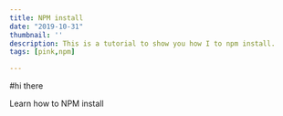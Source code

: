 ```yaml
---
title: NPM install
date: "2019-10-31"
thumbnail: ''
description: This is a tutorial to show you how I to npm install.
tags: [pink,npm]

---
```



#hi there

Learn how to NPM install
